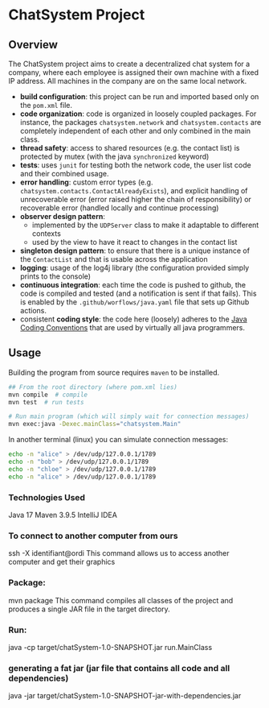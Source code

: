 # ChatSystem Project

## Overview
The ChatSystem project aims to create a decentralized chat system for a company, where each employee is assigned their own machine with a fixed IP address. 
All machines in the company are on the same local network.

- **build configuration**: this project can be run and imported based only on the `pom.xml` file.
- **code organization**: code is organized in loosely coupled packages. For instance, the packages `chatsystem.network` and `chatsystem.contacts` are completely independent of each other and only combined in the main class.
- **thread safety**: access to shared resources (e.g. the contact list) is protected by mutex (with the java `synchronized` keyword)
- **tests**: uses `junit` for testing both the network code, the user list code and their combined usage.
- **error handling**: custom error types (e.g. `chatsystem.contacts.ContactAlreadyExists`), and explicit handling of unrecoverable error (error raised higher the chain of responsibility) or recoverable error (handled locally and continue processing)
- **observer design pattern**:
    - implemented by the `UDPServer` class to make it adaptable to different contexts
    - used by the view to have it react to changes in the contact list
- **singleton design pattern**: to ensure that there is a unique instance of the `ContactList` and that is usable across the application
- **logging**: usage of the log4j library (the configuration provided simply prints to the console)
- **continuous integration**: each time the code is pushed to github, the code is compiled and tested (and a notification is sent if that fails). This is enabled by the `.github/worflows/java.yaml` file that sets up Github actions.
- consistent **coding style**: the code here (loosely) adheres to the [Java Coding Conventions](https://www.oracle.com/java/technologies/javase/codeconventions-namingconventions.html) that are used by virtually all java programmers.


## Usage

Building the program from source requires `maven` to be installed.

```sh
## From the root directory (where pom.xml lies)
mvn compile  # compile 
mvn test  # run tests

# Run main program (which will simply wait for connection messages)
mvn exec:java -Dexec.mainClass="chatsystem.Main" 
```
In another terminal (linux) you can simulate connection messages:
```sh
echo -n "alice" > /dev/udp/127.0.0.1/1789
echo -n "bob" > /dev/udp/127.0.0.1/1789
echo -n "chloe" > /dev/udp/127.0.0.1/1789
echo -n "alice" > /dev/udp/127.0.0.1/1789
```

### Technologies Used
Java 17
Maven 3.9.5
IntelliJ IDEA

### To connect to another computer from ours
ssh -X identifiant@ordi
This command allows us to access another computer and get their graphics

### Package:
mvn package
This command compiles all classes of the project and produces a single JAR file in the target directory.

### Run:
java -cp target/chatSystem-1.0-SNAPSHOT.jar run.MainClass

### generating a fat jar (jar file that contains all code and all dependencies)
java -jar target/chatSystem-1.0-SNAPSHOT-jar-with-dependencies.jar
